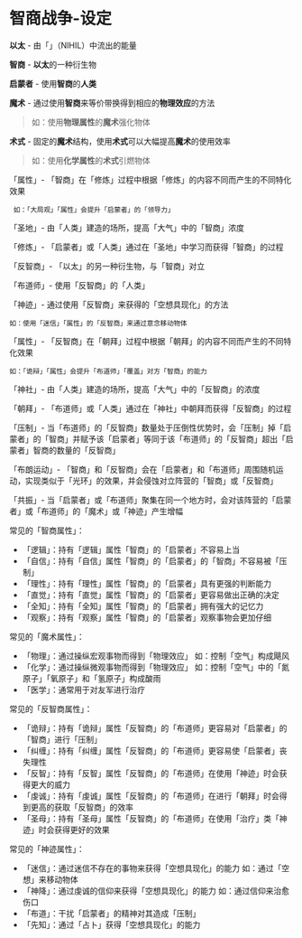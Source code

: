 **智商战争**-**设定**
====

**以太** - 由「」（NIHIL）中流出的能量

**智商** - **以太**的一种衍生物

**启蒙者** - 使用**智商**的**人类**

**魔术** - 通过使用**智商**来等价带换得到相应的**物理效应**的方法
>如：使用**物理属性**的**魔术**强化物体
	 
**术式** - 固定的**魔术**结构，使用**术式**可以大幅提高**魔术**的使用效率
>如：使用**化学属性**的**术式**引燃物体
	 
「属性」- 「智商」在「修炼」过程中根据「修炼」的内容不同而产生的不同特化效果

	 如：「大局观」「属性」会提升「启蒙者」的「领导力」
	 
「圣地」- 由「人类」建造的场所，提高「大气」中的「智商」浓度

「修炼」- 「启蒙者」或「人类」通过在「圣地」中学习而获得「智商」的过程

「反智商」- 「以太」的另一种衍生物，与「智商」对立

「布道师」- 使用「反智商」的「人类」

「神迹」- 通过使用「反智商」来获得的「空想具现化」的方法

    如：使用「迷信」「属性」的「反智商」来通过意念移动物体

「属性」- 「反智商」在「朝拜」过程中根据「朝拜」的内容不同而产生的不同特化效果

    如：「诡辩」「属性」会提升「布道师」「覆盖」对方「智商」的能力

「神社」- 由「人类」建造的场所，提高「大气」中的「反智商」的浓度

「朝拜」- 「布道师」或「人类」通过在「神社」中朝拜而获得「反智商」的过程

「压制」- 当「布道师」的「反智商」数量处于压倒性优势时，会「压制」掉「启蒙者」的「智商」并赋予该「启蒙者」等同于该「布道师」的「反智商」超出「启蒙者」智商的数量的「反智商」

「布朗运动」- 「智商」和「反智商」会在「启蒙者」和「布道师」周围随机运动，实现类似于「光环」的效果，并会侵蚀对立阵营的「智商」或「反智商」

「共振」- 当「启蒙者」或「布道师」聚集在同一个地方时，会对该阵营的「启蒙者」或「布道师」的「魔术」或「神迹」产生增幅

常见的「智商属性」：
* 「逻辑」：持有「逻辑」属性「智商」的「启蒙者」不容易上当
* 「自信」：持有「自信」属性「智商」的「启蒙者」的「智商」不容易被「压制」
* 「理性」：持有「理性」属性「智商」的「启蒙者」具有更强的判断能力
* 「直觉」：持有「直觉」属性「智商」的「启蒙者」更容易做出正确的决定
* 「全知」：持有「全知」属性「智商」的「启蒙者」拥有强大的记忆力
* 「观察」：持有「观察」属性「智商」的「启蒙者」观察事物会更加仔细

常见的「魔术属性」：
* 「物理」：通过操纵宏观事物而得到「物理效应」
    如：控制「空气」构成飓风
* 「化学」：通过操纵微观事物而得到「物理效应」
    如：控制「空气」中的「氮原子」「氧原子」和「氢原子」构成酸雨
* 「医学」：通常用于对友军进行治疗

常见的「反智商属性」：
* 「诡辩」：持有「诡辩」属性「反智商」的「布道师」更容易对「启蒙者」的「智商」进行「压制」
* 「纠缠」：持有「纠缠」属性「反智商」的「布道师」更容易使「启蒙者」丧失理性
* 「反智」：持有「反智」属性「反智商」的「布道师」在使用「神迹」时会获得更大的威力
* 「虔诚」：持有「虔诚」属性「反智商」的「布道师」在进行「朝拜」时会得到更高的获取「反智商」的效率
* 「圣母」：持有「圣母」属性「反智商」的「布道师」在使用「治疗」类「神迹」时会获得更好的效果

常见的「神迹属性」：
* 「迷信」：通过迷信不存在的事物来获得「空想具现化」的能力
	如：通过「空想」来移动物体
* 「神降」：通过虔诚的信仰来获得「空想具现化」的能力
	如：通过信仰来治愈伤口
* 「布道」：干扰「启蒙者」的精神对其造成「压制」
* 「先知」：通过「占卜」获得「空想具现化」的能力
